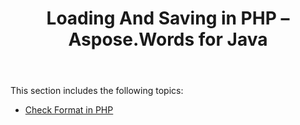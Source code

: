 ﻿---
title: Loading And Saving in PHP – Aspose.Words for Java
articleTitle: Loading And Saving in PHP
linktitle: Loading And Saving in PHP
description: "PHP: Loading And Saving Documents using Aspose.Words for Java."
type: docs
weight: 10
url: /java/loading-and-saving-in-php/
---

This section includes the following topics:

- [Check Format in PHP](/words/java/check-format-in-php/)
